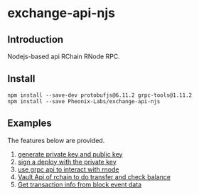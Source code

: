 # exchange-api-njs

## Introduction

Nodejs-based api RChain RNode RPC.

## Install

    npm install --save-dev protobufjs@6.11.2 grpc-tools@1.11.2
    npm install --save Pheonix-Labs/exchange-api-njs

## Examples

The features below are provided.

1. [generate private key and public key](./examples/key_example.js)
2. [sign a deploy with the private key](./examples/sign_and_verify_example.js)
3. [use grpc api to interact with rnode](./examples/grpc_api_example.js)
4. [Vault Api of rchain to do transfer and check balance](./examples/vault_example.js)
5. [Get transaction info from block event data](./examples/transaction_example.js)
